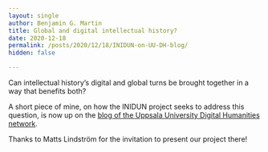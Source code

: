 ```yaml
---
layout: single
author: Benjamin G. Martin
title: Global and digital intellectual history?
date: 2020-12-18
permalink: /posts/2020/12/18/INIDUN-on-UU-DH-blog/
hidden: false

---
```

Can intellectual history’s digital and global turns be brought together in a way that benefits both?

A short piece of mine, on how the INIDUN project seeks to address this question, is now up on the [blog of the Uppsala University Digital Humanities network](https://digitalhumanities.blogg.uu.se/2020/12/17/a-digital-approach-to-global-intellectual-history-text-mining-unesco/). 

Thanks to Matts Lindström for the invitation to present our project there! 